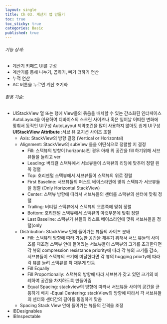 ```yaml
---
layout: single
title: Ch 03. 계산기 앱 만들기
toc: true
toc_sticky: true
categories: Basic 
published: true
---
```



###### 기능 상세:
- 계산기 키패드 UI를 구성
- 계산기를 통해 나누기, 곱하기, 빼기 더하기 연산
- 누적 연산
- AC 버튼을 누르면 계산 초기화
###### 활용 기술:
- UIStackView
  열 또는 행에 View들의 묶음을 배치할 수 있는 간소화된 인터페이스
  AutoLayout을 이용하여 디바이스의 스크린 사이즈나 혹은 일어날 어떠한 변화에 맞춰서 동적인 UI구성
  AutoLayout 제약조건을 많이 사용하지 않아도 쉽게 UI구성 
  **UIStackView Attribute**
  :서브 뷰 포지션 사이즈 조절
	- Axis: StackView의 방향 결정 (Vertical or Horizontal)
	- Alignment: StackView의 subView 들을 어떤식으로 정렬할 지 결정
		- Fill: 스택뷰의 방향이 horizontal인 경우 아래 위 공간을 fill 하기위해 서브뷰들을 늘리고 ver
		- Leading: 버티컬 스택뷰에서 서브뷰들이 스택뷰의 리딩에 맞추어 정렬 왼쪽 정렬
		- Top: 호리젠털 스택뷰에서 서브뷰들이 스택뷰의 위로 정렬
		- First Baseline: 서브뷰들의 퍼스트 베이스라인에 맞춰 스택뷰가 서브뷰들을 정렬 (Only Horizontal StackView)
		- Center: 스택뷰 방향에 따라서 서브뷰들의 센터를 스택뷰의 센터에 맞춰 정렬
		- Trailing: 버티컬 스택뷰에서 스택뷰의 오른쪽에 맞춰 정렬
		- Bottom: 호리젠털 스택뷰에서 스택뷰의 아랫부분에 맞춰 정렬
		- Last Baseline: 스택뷰가 뷰들의 라스트 베이스라인에 맞춰 서브뷰들을 정렬(only 
 	- Distribution: StackView 안에 들어가는 뷰들의 사이즈 분배
		- Fill: 스택뷰의 방향에 따라 가능한 공간을 채우기 위해서 서브 뷰들의 사이즈를 재조정 스택뷰 안에 들어있는 서브뷰들이 스택뷰의 크기를 초과한다면 각 뷰의 compression resistance priority에 따라 각 뷰의 크기를 감소, 서브뷰들이 스택뷰의 크기에 미달한다면 각 뷰의 hugging priorty에 따라 각 뷰를 늘려 스택뷰를 꽉 채우게 만듬 
		- Fill Equally
		- Fill Proportionally: 스택뷰의 방향에 따라 서브뷰가 갖고 있던 크기의 비례하여 공간을 차지하도록 만들어줌
		- Equal Spacing: stackview의 방향에 따라서 서브뷰들 사이의 공간을 균등하게 배치
		-Equal Centering: stackView의 방향에 따라서 각 서브뷰들의 센터와 센터간의 길이를 동일하게 맞춤
	- Spacing
	Stack View 안에 들어가는 뷰들의 간격을 조정
- IBDesignables
- IBInspectable

